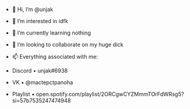- 👋 Hi, I’m @unjak

- 👀 I’m interested in idfk

- 🌱 I’m currently learning nothing

- 💞️ I’m looking to collaborate on my huge dick

- 📫 Everything associated with me:
- Discord • unjak#6938
- VK • @mactepctpanoha
- Playlist • open.spotify.com/playlist/2ORCgwCYZMmmTOrFdWRsg5?si=57b7535247474948
